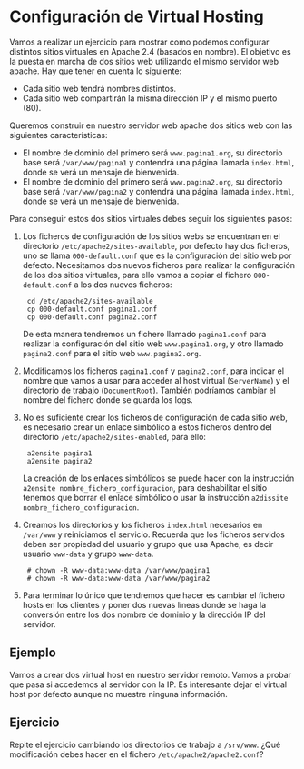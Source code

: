 # Configuración de Virtual Hosting

Vamos a realizar un ejercicio para mostrar como podemos configurar distintos sitios virtuales en Apache 2.4 (basados en nombre). El objetivo es la puesta en marcha de dos sitios web utilizando el mismo servidor web apache. Hay que tener en cuenta lo siguiente:

* Cada sitio web tendrá nombres distintos.
* Cada sitio web compartirán la misma dirección IP y el mismo puerto (80).

Queremos construir en nuestro servidor web apache dos sitios web con las siguientes características:

* El nombre de dominio del primero será `www.pagina1.org`, su directorio base será `/var/www/pagina1` y contendrá una página llamada `index.html`, donde se verá un mensaje de bienvenida.
* El nombre de dominio del primero será `www.pagina2.org`, su directorio base será `/var/www/pagina2` y contendrá una página llamada `index.html`, donde se verá un mensaje de bienvenida.

Para conseguir estos dos sitios virtuales debes seguir los siguientes pasos:

1. Los ficheros de configuración de los sitios webs se encuentran en el directorio `/etc/apache2/sites-available`, por defecto hay dos ficheros, uno se llama `000-default.conf` que es la configuración del sitio web por defecto. Necesitamos dos nuevos ficheros para realizar la configuración de los dos sitios virtuales, para ello vamos a copiar el fichero `000-default.conf` a los dos nuevos ficheros:

		cd /etc/apache2/sites-available
		cp 000-default.conf pagina1.conf
		cp 000-default.conf pagina2.conf

	De esta manera tendremos un fichero llamado `pagina1.conf` para realizar la configuración del sitio web `www.pagina1.org`, y otro llamado `pagina2.conf` para el sitio web `www.pagina2.org`.

2. Modificamos los ficheros `pagina1.conf` y `pagina2.conf`, para indicar el nombre que vamos a usar para acceder al host virtual (`ServerName`) y el directorio  de trabajo (`DocumentRoot`). También podríamos cambiar el nombre del fichero donde se guarda los logs.
3. No es suficiente crear los ficheros de configuración de cada sitio web, es necesario crear un enlace simbólico a estos ficheros dentro del directorio `/etc/apache2/sites-enabled`, para ello:

        a2ensite pagina1
        a2ensite pagina2

	La creación de los enlaces simbólicos se puede hacer con la instrucción `a2ensite nombre_fichero_configuracion`, para deshabilitar el sitio tenemos que borrar el enlace simbólico o usar la instrucción `a2dissite nombre_fichero_configuracion`.

4. Creamos los directorios y los ficheros `index.html` necesarios en `/var/www` y reiniciamos el servicio. Recuerda que los ficheros servidos deben ser propiedad del usuario y grupo que usa Apache, es decir usuario `www-data` y grupo `www-data`.

		# chown -R www-data:www-data /var/www/pagina1
		# chown -R www-data:www-data /var/www/pagina2

5. Para terminar lo único que tendremos que hacer es cambiar el fichero hosts en los clientes y poner dos nuevas líneas donde se haga la conversión entre los dos nombre de dominio y la dirección IP del servidor.

## Ejemplo

Vamos a crear dos virtual host en nuestro servidor remoto. Vamos a probar que pasa si accedemos al servidor con la IP. Es interesante dejar el virtual host por defecto aunque no muestre ninguna información.

## Ejercicio

Repite el ejercicio cambiando los directorios de trabajo a `/srv/www`. ¿Qué modificación debes hacer en el fichero `/etc/apache2/apache2.conf`?
